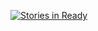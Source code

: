 [![Stories in Ready](https://badge.waffle.io/dresosh/test.png?label=ready&title=Ready)](http://waffle.io/dresosh/test)
